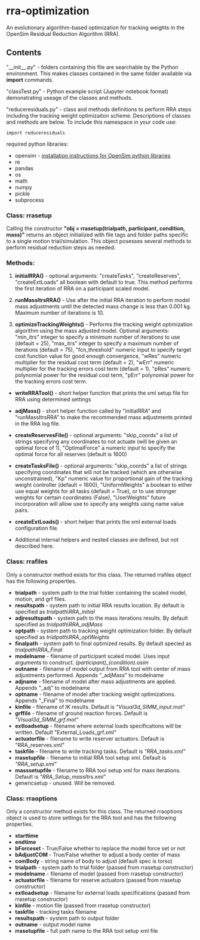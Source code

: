 # rra-optimization
An evolutionary algorithm-based optimization for tracking weights in the OpenSim Residual Reduction Algorithm (RRA).

## Contents
"\_\_init__.</span>py" - folders containing this file are searchable by the Python environment. This makes classes contained in the same folder available via **import** commands. 

"classTest.</span>py" - Python example script (Jupyter notebook format) demonstrating useage of the classes and methods.

"reduceresiduals.</span>py" - class and methods definitions to perform RRA steps including the tracking weight optimizaiton scheme. Descriptions of classes and methods are below. To include this namespace in your code use:
```{python}
import reduceresiduals
```

required python libraries:

* opensim - [installation instructions for OpenSim python libraries](https://simtk-confluence.stanford.edu:8443/display/OpenSim/Scripting+in+Python)
* re
* pandas
* os 
* math
* numpy
* pickle 
* subprocess


### Class: rrasetup 
Calling the constructor **"obj = rrasetup(trialpath, participant, condition, mass)"** returns an object initialized with file tags and folder paths specific to a single motion trial/simulation. This object posesses several methods to perform residual reduction steps as needed.
### Methods: 
1. **initialRRA()** - optional arguments: "createTasks", "createReserves", "createExtLoads" all boolean with default to true. This method performs the first iteration of RRA on a  participant scaled model. 

2. **runMassItrsRRA()** - Use after the initial RRA iteration to perform model mass adjustments until the detected mass change is less than 0.001 kg. Maximum number of iterations is 10.

3. **optimizeTrackingWeights()** - Performs the tracking weight optimization algorithm using the mass adjusted model. Optional arguments: "min_itrs" integer to specify a minimum number of iterations to use (default = 25), "max_itrs" integer to specify a maximum number of iterations (default = 75), "fcn_threshold" numeric input to specify target cost function value for good enough convergence, "wRes" numeric multiplier for the residual cost term (default = 2), "wErr" numeric multiplier for the tracking errors cost term (default = 1), "pRes" numeric polynomial power for the residual cost term, "pErr" polynomial power for the tracking errors cost term.

* **writeRRATool()** - short helper function that prints the xml setup file for RRA using determined settings

* **adjMass()** - short helper function called by "initialRRA" and "runMassItrsRRA" to make the recommended mass adjustments printed in the RRA log file. 

* **createReservesFile()** - optional arguments: "skip_coords" a list of strings specifying any coordinates to not actuate (will be given an optimal force of 1), "OptimalForce" a numeric input to specify the optimal force for all reserves (default is 1600)

* **createTasksFile()** - optional arguments: "skip_coords" a list of strings specifying coordinates that will not be tracked (which are otherwise unconstrained), "Kp" numeric value for proportional gain of the tracking weight controller (default = 1600), "UniformWeights" a boolean to either use equal weights for all tasks (default = True), or to use stronger weights for certain coordinates (False), "UserWeights" future incorporation will allow use to specify any weights using name value pairs.

* **createExtLoads()** - short helper that prints the xml external loads configuration file.

* Additional internal helpers and nested classes are defined, but not described here.

### Class: rrafiles
Only a constructor method exists for this class. The returned rrafiles object has the following properties.
* **trialpath** - system path to the trial folder containing the scaled model, motion, and grf files.
* **resultspath** - system path to initial RRA results location. By default is specified as *trialpath\RRA_initial*
* **adjresultspath** - system path to the mass iterations results. By default specified as *trialpath\RRA_adjMass*
* **optpath** - system path to tracking weight optimization folder. By default specified as *trialpath\RRA_optWeights*
* **finalpath** - system path to final optimized results. By default specied as *trialpath\RRA_Final*
* **modelname** - filename of participant scaled model. Uses input arguments to construct. *(participant)_(condition).osim*
* **outname** - filename of model output from RRA tool with center of mass adjustments performed. Appends "_adjMass" to modelname
* **adjname** - filename of model after mass adjustments are applied. Appends "_adj" to modelname
* **optname** - filename of model after tracking weight optimizations. Appends "_Final" to modelname
* **kinfile** - filename of IK results. Default is *"Visual3d_SIMM_input.mot"*
* **grffile** - filename of ground reaction forces. Default is *"Visual3d_SIMM_grf.mot"*
* **extloadsetup** - filename where external loads specifications will be written. Default "External_Loads_grf.xml"
* **actuatorfile** - filename to write reserver actuators. Default is "RRA_reserves.xml"
* **taskfile** - filename to write tracking tasks. Default is *"RRA_tasks.xml"*
* **rrasetupfile** - filename to initial RRA tool setup xml. Default is *"RRA_setup.xml"*
* **masssetupfile** - filename to RRA tool setup xml for mass iterations. Default is *"RRA_Setup_massItrs.xml"* 
* genericsetup - unused. Will be removed.

### Class: rraoptions
Only a constructor method exists for this class. The returned rraoptions object is used to store settings for the RRA tool and has the following properties.
* **starttime**
* **endtime**
* **bForceset** - True/False whether to replace the model force set or not
* **bAdjustCOM** - True/False whether to adjust a body center of mass
* **comBody** - string name of body to adjust (default spec is torso)
* **trialpath** - system path to trial folder (passed from rrasetup constructor) 
* **modelname** - filename of model (passed from rrasetup constructor)
* **actuatorfile** - filename for reserve actuators (passed from rrasetup constructor)
* **extloadsetup** - filename for external loads specifications (passed from rrasetup constructor)
* **kinfile** - motion file (passed from rrasetup constructor)
* **taskfile** - tracking tasks filename
* **resultspath** - system path to output folder
* **outname** - output model name
* **rrasetupfile** - full path name to the RRA tool setup xml file